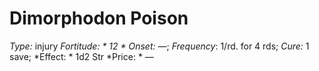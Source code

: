 ﻿---
name: Dimorphodon Poison
type: injury
fortitude: 12
onset: —
frequency: 1/rd. for 4 rds
effect:
  "1d2 Str"
cure: 1 save
price: —
---

# Dimorphodon Poison
 *Type:* injury
*Fortitude: * 12 * Onset:* —;  *Frequency*: 1/rd. for 4 rds;  *Cure:* 1 save; 
*Effect: * 1d2 Str
*Price: * —